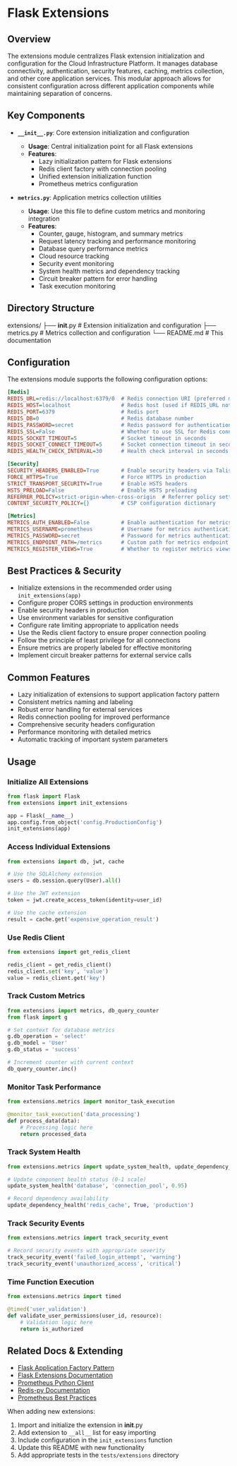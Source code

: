 # Flask Extensions

## Overview

The extensions module centralizes Flask extension initialization and configuration for the Cloud Infrastructure Platform. It manages database connectivity, authentication, security features, caching, metrics collection, and other core application services. This modular approach allows for consistent configuration across different application components while maintaining separation of concerns.

## Key Components

- **`__init__.py`**: Core extension initialization and configuration
  - **Usage**: Central initialization point for all Flask extensions
  - **Features**:
    - Lazy initialization pattern for Flask extensions
    - Redis client factory with connection pooling
    - Unified extension initialization function
    - Prometheus metrics configuration

- **`metrics.py`**: Application metrics collection utilities
  - **Usage**: Use this file to define custom metrics and monitoring integration
  - **Features**:
    - Counter, gauge, histogram, and summary metrics
    - Request latency tracking and performance monitoring
    - Database query performance metrics
    - Cloud resource tracking
    - Security event monitoring
    - System health metrics and dependency tracking
    - Circuit breaker pattern for error handling
    - Task execution monitoring

## Directory Structure

extensions/
├── __init__.py           # Extension initialization and configuration
├── metrics.py            # Metrics collection and configuration
└── README.md             # This documentation

## Configuration

The extensions module supports the following configuration options:

```ini
[Redis]
REDIS_URL=redis://localhost:6379/0  # Redis connection URI (preferred method)
REDIS_HOST=localhost                # Redis host (used if REDIS_URL not specified)
REDIS_PORT=6379                     # Redis port
REDIS_DB=0                          # Redis database number
REDIS_PASSWORD=secret               # Redis password for authentication
REDIS_SSL=False                     # Whether to use SSL for Redis connection
REDIS_SOCKET_TIMEOUT=5              # Socket timeout in seconds
REDIS_SOCKET_CONNECT_TIMEOUT=5      # Socket connection timeout in seconds
REDIS_HEALTH_CHECK_INTERVAL=30      # Health check interval in seconds

[Security]
SECURITY_HEADERS_ENABLED=True       # Enable security headers via Talisman
FORCE_HTTPS=True                    # Force HTTPS in production
STRICT_TRANSPORT_SECURITY=True      # Enable HSTS headers
HSTS_PRELOAD=False                  # Enable HSTS preloading
REFERRER_POLICY=strict-origin-when-cross-origin  # Referrer policy setting
CONTENT_SECURITY_POLICY={}          # CSP configuration dictionary

[Metrics]
METRICS_AUTH_ENABLED=False          # Enable authentication for metrics endpoint
METRICS_USERNAME=prometheus         # Username for metrics authentication
METRICS_PASSWORD=secret             # Password for metrics authentication
METRICS_ENDPOINT_PATH=/metrics      # Custom path for metrics endpoint
METRICS_REGISTER_VIEWS=True         # Whether to register metrics views

```

## Best Practices & Security

- Initialize extensions in the recommended order using `init_extensions(app)`
- Configure proper CORS settings in production environments
- Enable security headers in production
- Use environment variables for sensitive configuration
- Configure rate limiting appropriate to application needs
- Use the Redis client factory to ensure proper connection pooling
- Follow the principle of least privilege for all connections
- Ensure metrics are properly labeled for effective monitoring
- Implement circuit breaker patterns for external service calls

## Common Features

- Lazy initialization of extensions to support application factory pattern
- Consistent metrics naming and labeling
- Robust error handling for external services
- Redis connection pooling for improved performance
- Comprehensive security headers configuration
- Performance monitoring with detailed metrics
- Automatic tracking of important system parameters

## Usage

### Initialize All Extensions

```python
from flask import Flask
from extensions import init_extensions

app = Flask(__name__)
app.config.from_object('config.ProductionConfig')
init_extensions(app)

```

### Access Individual Extensions

```python
from extensions import db, jwt, cache

# Use the SQLAlchemy extension
users = db.session.query(User).all()

# Use the JWT extension
token = jwt.create_access_token(identity=user_id)

# Use the cache extension
result = cache.get('expensive_operation_result')

```

### Use Redis Client

```python
from extensions import get_redis_client

redis_client = get_redis_client()
redis_client.set('key', 'value')
value = redis_client.get('key')

```

### Track Custom Metrics

```python
from extensions import metrics, db_query_counter
from flask import g

# Set context for database metrics
g.db_operation = 'select'
g.db_model = 'User'
g.db_status = 'success'

# Increment counter with current context
db_query_counter.inc()

```

### Monitor Task Performance

```python
from extensions.metrics import monitor_task_execution

@monitor_task_execution('data_processing')
def process_data(data):
    # Processing logic here
    return processed_data

```

### Track System Health

```python
from extensions.metrics import update_system_health, update_dependency_health

# Update component health status (0-1 scale)
update_system_health('database', 'connection_pool', 0.95)

# Record dependency availability
update_dependency_health('redis_cache', True, 'production')

```

### Track Security Events

```python
from extensions.metrics import track_security_event

# Record security events with appropriate severity
track_security_event('failed_login_attempt', 'warning')
track_security_event('unauthorized_access', 'critical')

```

### Time Function Execution

```python
from extensions.metrics import timed

@timed('user_validation')
def validate_user_permissions(user_id, resource):
    # Validation logic here
    return is_authorized

```

## Related Docs & Extending

- [Flask Application Factory Pattern](https://flask.palletsprojects.com/en/2.0.x/patterns/appfactories/)
- [Flask Extensions Documentation](https://flask.palletsprojects.com/en/2.0.x/extensions/)
- [Prometheus Python Client](https://github.com/prometheus/client_python)
- [Redis-py Documentation](https://redis-py.readthedocs.io/)
- [Prometheus Best Practices](https://prometheus.io/docs/practices/naming/)

When adding new extensions:

1. Import and initialize the extension in **init**.py
2. Add extension to `__all__` list for easy importing
3. Include configuration in the `init_extensions` function
4. Update this README with new functionality
5. Add appropriate tests in the `tests/extensions` directory
